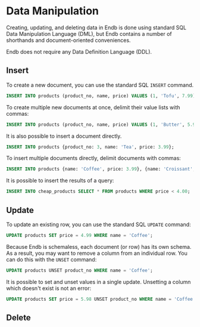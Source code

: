 # Data Manipulation

Creating, updating, and deleting data in Endb is done using standard SQL Data Manipulation Language (DML),
but Endb contains a number of shorthands and document-oriented conveniences.

Endb does not require any Data Definition Language (DDL).

## Insert

To create a new document, you can use the standard SQL `INSERT` command.

```sql
INSERT INTO products (product_no, name, price) VALUES (1, 'Tofu', 7.99);
```

To create multiple new documents at once, delimit their value lists with commas:

```sql
INSERT INTO products (product_no, name, price) VALUES (1, 'Butter', 5.99), (2, 'Margarine', 4.99);
```

It is also possible to insert a document directly.

```sql
INSERT INTO products {product_no: 3, name: 'Tea', price: 3.99};
```

To insert multiple documents directly, delimit documents with commas:

```sql
INSERT INTO products {name: 'Coffee', price: 3.99}, {name: 'Croissant', price: 2.99};
```

It is possible to insert the results of a query:

```sql
INSERT INTO cheap_products SELECT * FROM products WHERE price < 4.00;
```

## Update

To update an existing row, you can use the standard SQL `UPDATE` command:

```sql
UPDATE products SET price = 4.99 WHERE name = 'Coffee';
```

Because Endb is schemaless, each document (or row) has its own schema.
As a result, you may want to remove a column from an individual row.
You can do this with the `UNSET` command:

```sql
UPDATE products UNSET product_no WHERE name = 'Coffee';
```

It is possible to set and unset values in a single update.
Unsetting a column which doesn't exist is not an error:

```sql
UPDATE products SET price = 5.98 UNSET product_no WHERE name = 'Coffee';
```

## Delete
